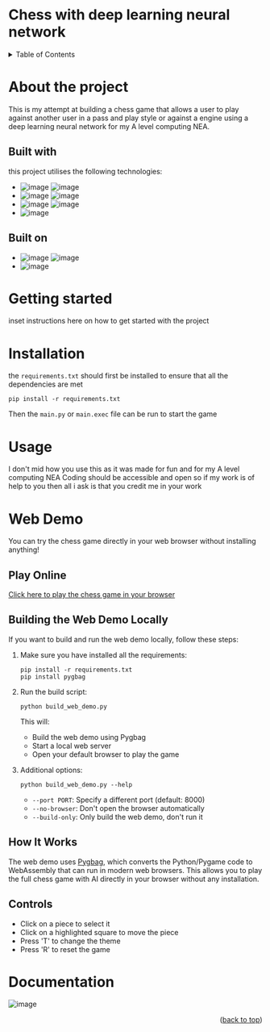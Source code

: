 # Chess with deep learning neural network

<!-- TABLE OF CONTENTS -->
<details>
  <summary>Table of Contents</summary>
  <ol>
    <li>
      <a href="#About-the-project">About The Project</a>
      <ul>
        <li><a href="#Built-with">Built With</a></li>
        <li><a href="#Built-on">Built on</a></li>
      </ul>
    </li>
    <li>
      <a href="#Getting-started">Getting Started</a>
      <ul>
        <li><a href="#Installation">Installation</a></li>
      </ul>
    </li>
    <li><a href="#Usage">Usage</a></li>
    <li><a href="#Web-Demo">Web Demo</a></li>
    <li><a href="#Contact">Contact</a></li>
    <li><a href="#Documentation">Documentation</a></li>
  </ol>
</details>



 <!--- ABOUT THE PROJECT -->
# About the project
This is my attempt at building a chess game that allows a user to play against another user in a  pass and play style or
against a engine using a deep learning neural network for my A level computing NEA.

## Built with
this project utilises the following technologies:
* ![image](https://img.shields.io/badge/Python-FFD43B?style=for-the-badge&logo=python&logoColor=blue) ![image](https://img.shields.io/badge/Pygame-3776AB?style=for-the-badge&logo=pygame&logoColor=white)
* ![image](https://img.shields.io/badge/TensorFlow-FF6F00?style=for-the-badge&logo=tensorflow&logoColor=white) ![image](https://img.shields.io/badge/Keras-D00000?style=for-the-badge&logo=keras&logoColor=white)
* ![image](https://img.shields.io/badge/GitHub-100000?style=for-the-badge&logo=github&logoColor=white) ![image](https://img.shields.io/badge/GIT-E44C30?style=for-the-badge&logo=git&logoColor=white)
* ![image](https://img.shields.io/badge/Audacity-0000CC?style=for-the-badge&logo=audacity&logoColor=white)

## Built on 
* ![image](https://img.shields.io/badge/mac%20os-000000?style=for-the-badge&logo=apple&logoColor=white) ![image](https://img.shields.io/badge/apple%20silicon-333333?style=for-the-badge&logo=apple&logoColor=white)
* ![image](https://img.shields.io/badge/PyCharm-000000.svg?&style=for-the-badge&logo=PyCharm&logoColor=white)


# Getting started
inset instructions here on how to get started with the project

# Installation
the `requirements.txt` should first be installed to ensure that all the dependencies are met
```
pip install -r requirements.txt
```

Then the `main.py` or `main.exec` file can be run to start the game


# Usage
I don't mid how you use this as it was made for fun and for my A level computing NEA
Coding should be accessible and open so if my work is of help to you then all i ask is that you credit me in your work

# Web Demo
You can try the chess game directly in your web browser without installing anything!

## Play Online
[Click here to play the chess game in your browser](https://isaackorda.github.io/CompSci_IK/)

## Building the Web Demo Locally
If you want to build and run the web demo locally, follow these steps:

1. Make sure you have installed all the requirements:
   ```
   pip install -r requirements.txt
   pip install pygbag
   ```

2. Run the build script:
   ```
   python build_web_demo.py
   ```
   
   This will:
   - Build the web demo using Pygbag
   - Start a local web server
   - Open your default browser to play the game

3. Additional options:
   ```
   python build_web_demo.py --help
   ```
   
   - `--port PORT`: Specify a different port (default: 8000)
   - `--no-browser`: Don't open the browser automatically
   - `--build-only`: Only build the web demo, don't run it

## How It Works
The web demo uses [Pygbag](https://github.com/pygame-web/pygbag), which converts the Python/Pygame code to WebAssembly that can run in modern web browsers. This allows you to play the full chess game with AI directly in your browser without any installation.

## Controls
- Click on a piece to select it
- Click on a highlighted square to move the piece
- Press 'T' to change the theme
- Press 'R' to reset the game

# Documentation
![image](https://img.shields.io/badge/Microsoft_Word-2B579A?style=for-the-badge&logo=microsoft-word&logoColor=white)


<p align="right">(<a href="#readme-top">back to top</a>)</p>
